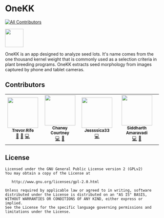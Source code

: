 # OneKK
<!-- ALL-CONTRIBUTORS-BADGE:START - Do not remove or modify this section -->
[![All Contributors](https://img.shields.io/badge/all_contributors-4-orange.svg?style=flat-square)](#contributors-)
<!-- ALL-CONTRIBUTORS-BADGE:END -->
<a href="https://play.google.com/store/apps/details?id=org.wheatgenetics.onekk">
    <img src="https://play.google.com/intl/en_us/badges/images/generic/en-play-badge.png" height="60">
</a>

OneKK is an app designed to analyze seed lots. It's name comes from the one thousand kernel weight that is commonly used as a selection criteria in plant breeding programs. OneKK extracts seed morphology from images captured by phone and tablet cameras.

## Contributors

<!-- ALL-CONTRIBUTORS-LIST:START - Do not remove or modify this section -->
<!-- prettier-ignore-start -->
<!-- markdownlint-disable -->
<table>
  <tr>
    <td align="center"><a href="https://github.com/trife"><img src="https://avatars.githubusercontent.com/u/1869534?v=4?s=100" width="100px;" alt=""/><br /><sub><b>Trevor Rife</b></sub></a><br /><a href="#projectManagement-trife" title="Project Management">📆</a> <a href="#design-trife" title="Design">🎨</a> <a href="https://github.com/PhenoApps/OneKK/commits?author=trife" title="Code">💻</a></td>
    <td align="center"><a href="https://github.com/chaneylc"><img src="https://avatars.githubusercontent.com/u/5421632?v=4?s=100" width="100px;" alt=""/><br /><sub><b>Chaney Courtney</b></sub></a><br /><a href="https://github.com/PhenoApps/OneKK/commits?author=chaneylc" title="Code">💻</a> <a href="#ideas-chaneylc" title="Ideas, Planning, & Feedback">🤔</a></td>
    <td align="center"><a href="https://github.com/Jessssica33"><img src="https://avatars.githubusercontent.com/u/36747798?v=4?s=100" width="100px;" alt=""/><br /><sub><b>Jessssica33</b></sub></a><br /><a href="https://github.com/PhenoApps/OneKK/commits?author=Jessssica33" title="Code">💻</a></td>
    <td align="center"><a href="https://github.com/disssid"><img src="https://avatars.githubusercontent.com/u/22083404?v=4?s=100" width="100px;" alt=""/><br /><sub><b>Siddharth Amaravadi</b></sub></a><br /><a href="https://github.com/PhenoApps/OneKK/commits?author=disssid" title="Code">💻</a> <a href="#ideas-disssid" title="Ideas, Planning, & Feedback">🤔</a></td>
  </tr>
</table>

<!-- markdownlint-restore -->
<!-- prettier-ignore-end -->

<!-- ALL-CONTRIBUTORS-LIST:END -->

## License
    Licensed under the GNU General Public License version 2 (GPLv2)
    You may obtain a copy of the License at

       http://www.gnu.org/licenses/gpl-2.0.html

    Unless required by applicable law or agreed to in writing, software
    distributed under the License is distributed on an "AS IS" BASIS,
    WITHOUT WARRANTIES OR CONDITIONS OF ANY KIND, either express or implied.
    See the License for the specific language governing permissions and
    limitations under the License.
